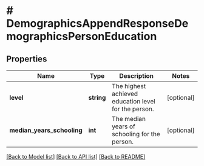 # # DemographicsAppendResponseDemographicsPersonEducation

## Properties

Name | Type | Description | Notes
------------ | ------------- | ------------- | -------------
**level** | **string** | The highest achieved education level for the person. | [optional]
**median_years_schooling** | **int** | The median years of schooling for the person. | [optional]

[[Back to Model list]](../../README.md#models) [[Back to API list]](../../README.md#endpoints) [[Back to README]](../../README.md)
